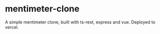 # mentimeter-clone

A simple mentimeter clone, built with ts-rest, express and vue.
Deployed to vercel.
